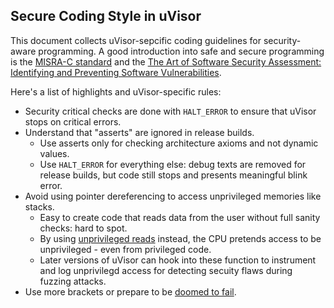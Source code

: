 ## Secure Coding Style in uVisor

This document collects uVisor-sepcific coding guidelines for security-aware programming. A good introduction into safe and secure programming is the [MISRA-C standard](http://www.misra.org.uk/?TabId=57#label-c3) and the [The Art of Software Security Assessment: Identifying and Preventing Software Vulnerabilities](http://www.amazon.com/dp/B004XVIWU2).

Here's a list of highlights and uVisor-specific rules:

* Security critical checks are done with `HALT_ERROR` to ensure that uVisor stops on critical errors.
* Understand that "asserts" are ignored in release builds.
  * Use asserts only for checking architecture axioms and not dynamic values.
  * Use `HALT_ERROR` for everything else: debug texts are removed for release builds, but code still stops and presents meaningful blink error.
* Avoid using pointer dereferencing to access unprivileged memories like stacks.
  * Easy to create code that reads data from the user without full sanity checks: hard to spot.
  * By using [unprivileged reads](https://github.com/ARMmbed/uvisor/blob/master/core/system/inc/mpu/vmpu_unpriv_access.h) instead, the CPU pretends access to be unprivileged - even from privileged code.
  * Later versions of uVisor can hook into these function to instrument and log unprivilegd access for detecting secuity flaws during fuzzing attacks.
* Use more brackets or prepare to be [doomed to fail](http://www.dwheeler.com/essays/apple-goto-fail.html).
